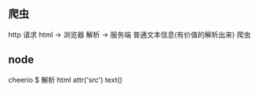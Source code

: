 ## 爬虫

http 请求
html -> 浏览器  解析
     -> 服务端  普通文本信息(有价值的解析出来) 爬虫

## node

cheerio  $  解析 html attr('src') text()